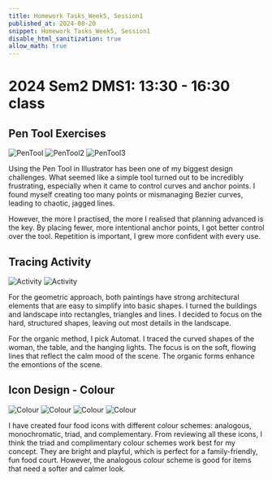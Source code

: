 ```yaml
---
title: Homework Tasks_Week5, Session1
published_at: 2024-08-20
snippet: Homework Tasks_Week5, Session1
disable_html_sanitization: true
allow_math: true
---
```

#  2024 Sem2 DMS1: 13:30 - 16:30 class

## Pen Tool Exercises ## 

![PenTool](PenTool_Challenge1.jpg)
![PenTool2](PenTool_Challenge2.jpg)
![PenTool3](PenTool_Challenge3.jpg)

<p>Using the Pen Tool in Illustrator has been one of my biggest design challenges. What seemed like a simple tool turned out to be incredibly frustrating, especially when it came to control curves and anchor points. I found myself creating too many points or mismanaging Bezier curves, leading to chaotic, jagged lines.</P>

<p>However, the more I practised, the more I realised that planning advanced is the key. By placing fewer, more intentional anchor points, I got better control over the tool. Repetition is important, I grew more confident with every use. </p>


## Tracing Activity ##

![Activity](Geometric.jpg)
![Activity](Organic.jpg)

<p>For the geometric approach, both paintings have strong architectural elements that are easy to simplify into basic shapes. I turned the buildings and landscape into rectangles, triangles and lines. I decided to focus on the hard, structured shapes, leaving out most details in the landscape.</p>

<p>For the organic method, I pick Automat. I traced the curved shapes of the woman, the table, and the hanging lights. The focus is on the soft, flowing lines that reflect the calm mood of the scene. The organic forms enhance the emontions of the scene. </p>

## Icon Design - Colour ##

![Colour](burger_colour.jpg) 
![Colour](milkBox_colour.jpg)
![Colour](sushi_colour.jpg)
![Colour](tea_colour.jpg)

<p>I have created four food icons with different colour schemes: analogous, monochromatic, triad, and complementary. From reviewing all these icons, I think the triad and complimentary colour schemes work best for my concept. They are bright and playful, which is perfect for a family-friendly, fun food court. However, the analogous colour scheme is good for items that need a softer and calmer look. </p>